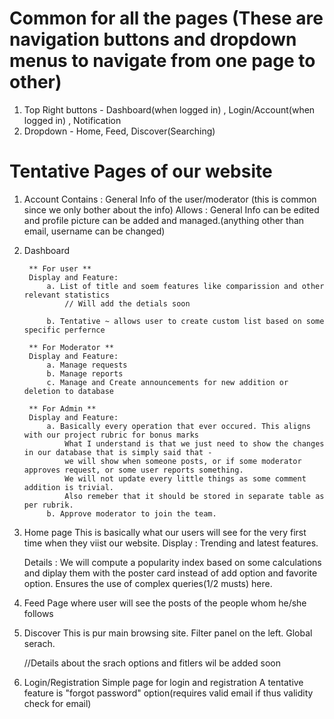 # Common for all the pages (These are navigation buttons and dropdown menus to navigate from one page to other)
1. Top Right buttons - Dashboard(when logged in) , 
Login/Account(when logged in) , Notification
2. Dropdown - Home, Feed, Discover(Searching)

# Tentative Pages of our website


1. Account 
        Contains : General Info of the user/moderator (this is common since we only bother about the info)
        Allows : General Info can be edited and profile picture can be added and managed.(anything other than email, username can be changed)


2. Dashboard

        ** For user **
        Display and Feature:   
            a. List of title and soem features like comparission and other relevant statistics
                // Will add the detials soon

            b. Tentative ~ allows user to create custom list based on some specific perfernce

        ** For Moderator **
        Display and Feature:
            a. Manage requests 
            b. Manage reports
            c. Manage and Create announcements for new addition or deletion to database

        ** For Admin ** 
        Display and Feature:
            a. Basically every operation that ever occured. This aligns with our project rubric for bonus marks
                What I understand is that we just need to show the changes in our database that is simply said that - 
                we will show when someone posts, or if some moderator approves request, or some user reports something.
                We will not update every little things as some comment addition is trivial. 
                Also remeber that it should be stored in separate table as per rubrik.
            b. Approve moderator to join the team.


3. Home page
    This is basically what our users will see for the very first time when they viist our website.
    Display : Trending and latest features.
    
    Details : 
                We will compute a popularity index based on some calculations and diplay them with the poster card instead of add option and favorite option.
                Ensures the use of complex queries(1/2 musts) here.


4. Feed
    Page where user will see the posts of the people whom he/she follows


5. Discover
    This is pur main browsing site.
    Filter panel on the left.
    Global serach.

    //Details about the srach options and fitlers wil be added soon

6. Login/Registration
    Simple page for login and registration
    A tentative feature is "forgot password" option(requires valid email if thus validity check for email)



